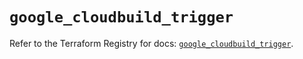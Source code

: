 # `google_cloudbuild_trigger`

Refer to the Terraform Registry for docs: [`google_cloudbuild_trigger`](https://registry.terraform.io/providers/hashicorp/google/5.42.0/docs/resources/cloudbuild_trigger).
